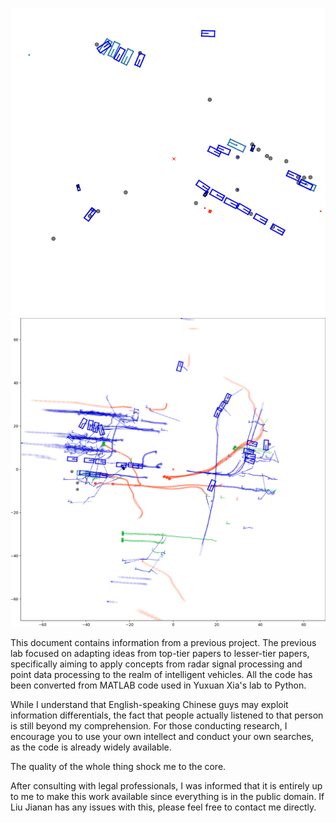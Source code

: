 ![result2](https://github.com/BaiLiping/Multi-Object-Tracking/blob/cd86b4ec3879b8596497308efc759dfebe2571eb/alternating_classification.gif)
![result](https://github.com/BaiLiping/Multi-Object-Tracking/blob/dd39e86efe79505188fe028c10b6deff9543d2ce/Untitled.png)


This document contains information from a previous project. The previous lab focused on adapting ideas from top-tier papers to lesser-tier papers, specifically aiming to apply concepts from radar signal processing and point data processing to the realm of intelligent vehicles. All the code has been converted from MATLAB code used in Yuxuan Xia's lab to Python.

While I understand that English-speaking Chinese guys may exploit information differentials, the fact that people actually listened to that person is still beyond my comprehension. For those conducting research, I encourage you to use your own intellect and conduct your own searches, as the code is already widely available.

The quality of the whole thing shock me to the core. 

After consulting with legal professionals, I was informed that it is entirely up to me to make this work available since everything is in the public domain. If Liu Jianan has any issues with this, please feel free to contact me directly.
